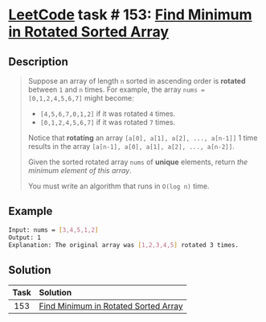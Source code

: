 # [LeetCode][leetcode] task # 153: [Find Minimum in Rotated Sorted Array][task]

Description
-----------

> Suppose an array of length `n` sorted in ascending order is **rotated** between `1` and `n` times.
> For example, the array `nums = [0,1,2,4,5,6,7]` might become:
> * `[4,5,6,7,0,1,2]` if it was rotated `4` times.
> * `[0,1,2,4,5,6,7]` if it was rotated `7` times.
>
> Notice that **rotating** an array `[a[0], a[1], a[2], ..., a[n-1]]` 1 time
> results in the array `[a[n-1], a[0], a[1], a[2], ..., a[n-2]]`.
> 
> Given the sorted rotated array `nums` of **unique** elements, return _the minimum element of this array_.
> 
> You must write an algorithm that runs in `O(log n)` time.

Example
-------

```sh
Input: nums = [3,4,5,1,2]
Output: 1
Explanation: The original array was [1,2,3,4,5] rotated 3 times.
```

Solution
--------

| Task | Solution                                         |
|:----:|:-------------------------------------------------|
| 153  | [Find Minimum in Rotated Sorted Array][solution] |


[leetcode]: <http://leetcode.com/>
[task]: <https://leetcode.com/problems/find-minimum-in-rotated-sorted-array/>
[solution]: <https://github.com/wellaxis/praxis-leetcode/blob/main/src/main/java/com/witalis/praxis/leetcode/task/h2/p153/option/Practice.java>
